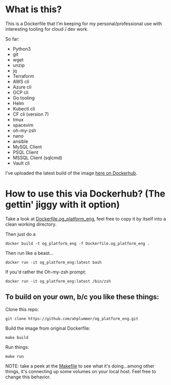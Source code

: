 # What is this?

This is a Dockerfile that I'm keeping for my personal/professional use with interesting tooling for cloud / dev work. 

So far:
* Python3
* git
* wget
* unzip
* jq
* Terraform
* AWS cli
* Azure cli
* GCP cli
* Go tooling
* Helm
* Kubectl cli
* CF cli (version 7)
* tmux
* spacevim
* oh-my-zsh
* nano
* ansible
* MySQL Client
* PSQL Client
* MSSQL Client (sqlcmd)
* Vault cli

I've uploaded the latest build of the image [here on Dockerhub](https://hub.docker.com/repository/docker/ahplummer/og_platform_eng).

# How to use this via Dockerhub? (The gettin' jiggy with it option)

Take a look at [Dockerfile.og_platform_eng](./Dockerfile.og_platform_eng), feel free to copy it by itself into a clean working directory.

Then just do a 
```	
docker build -t og_platform_eng -f Dockerfile.og_platform_eng .
```
Then run like a beast...
```
docker run -it og_platform_eng:latest bash
```
If you'd rather the Oh-my-zsh prompt:
```
docker run -it og_platform_eng:latest /bin/zsh
```

## To build on your own, b/c you like these things:

Clone this repo:
```
git clone https://github.com/ahplummer/og_platform_eng.git
```
Build the image from original Dockerfile:
```
make build
```
Run things:
```
make run
```
NOTE: take a peek at the [Makefile](./Makefile) to see what it's doing...among other things, it's connecting up some volumes on your local host. Feel free to change this behavior.



